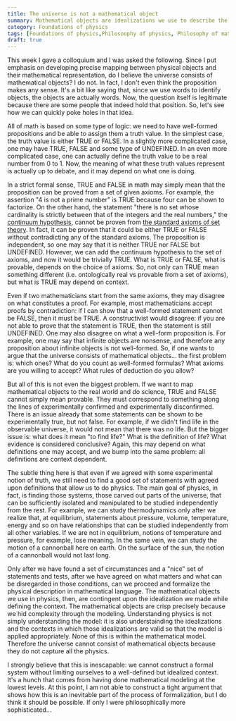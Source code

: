 ```yaml
---
title: The universe is not a mathematical object
summary: Mathematical objects are idealizations we use to describe the world, not the world itself
category: Foundations of physics
tags: [Foundations of physics,Philosoophy of physics, Philosophy of math]
draft: true
---
```


This week I gave a colloquium and I was asked the following. Since I put emphasis on developing precise mapping between physical objects and their mathematical representation, do I believe the universe consists of mathematical objects? I do not. In fact, I don't even think the proposition makes any sense. It's a bit like saying that, since we use words to identify objects, the objects are actually words. Now, the question itself is legitimate because there are some people that indeed hold that position. So, let's see how we can quickly poke holes in that idea.

All of math is based on some type of logic: we need to have well-formed propositions and be able to assign them a truth value. In the simplest case, the truth value is either TRUE or FALSE. In a slightly more complicated case, one may have TRUE, FALSE and some type of UNDEFINED. In an even more complicated case, one can actually define the truth value to be a real number from 0 to 1. Now, the meaning of what these truth values represent is actually up to debate, and it may depend on what one is doing.

In a strict formal sense, TRUE and FALSE in math may simply mean that the proposition can be proved from a set of given axioms. For example, the assertion "4 is not a prime number" is TRUE because four can be shown to factorize. On the other hand, the statement "there is no set whose cardinality is strictly between that of the integers and the real numbers," the [continuum hypothesis](https://en.wikipedia.org/wiki/Continuum_hypothesis), cannot be proven from [the standard axioms of set theory](https://en.wikipedia.org/wiki/Zermelo%E2%80%93Fraenkel_set_theory). In fact, it can be proven that it could be either TRUE or FALSE without contradicting any of the standard axioms. The proposition is independent, so one may say that it is neither TRUE nor FALSE but UNDEFINED. However, we can add the continuum hypothesis to the set of axioms, and now it would be trivially TRUE. What is TRUE or FALSE, what is provable, depends on the choice of axioms. So, not only can TRUE mean something different (i.e. ontologically real vs provable from a set of axioms), but what is TRUE may depend on context.

Even if two mathematicians start from the same axioms, they may disagree on what constitutes a proof. For example, most mathematicians accept proofs by contradiction: if I can show that a well-formed statement cannot be FALSE, then it must be TRUE. A constructivist would disagree: if you are not able to prove that the statement is TRUE, then the statement is still UNDEFINED. One may also disagree on what a well-form proposition is. For example, one may say that infinite objects are nonsense, and therefore any proposition about infinite objects is not well-formed. So, if one wants to argue that the universe consists of mathematical objects... the first problem is: which ones? What do you count as well-formed formulas? What axioms are you willing to accept? What rules of deduction do you allow?

But all of this is not even the biggest problem. If we want to map mathematical objects to the real world and do science, TRUE and FALSE cannot simply mean provable. They must correspond to something along the lines of experimentally confirmed and experimentally disconfirmed. There is an issue already that some statements can be shown to be experimentally true, but not false. For example, if we didn't find life in the observable universe, it would not mean that there was no life. But the bigger issue is: what does it mean "to find life?" What is the definition of life? What evidence is considered conclusive? Again, this may depend on what definitions one may accept, and we bump into the same problem: all definitions are context dependent.

The subtle thing here is that even if we agreed with some experimental notion of truth, we still need to find a good set of statements with agreed upon definitions that allow us to do physics. The main goal of physics, in fact, is finding those systems, those carved out parts of the universe, that can be sufficiently isolated and manipulated to be studied independently from the rest. For example, we can study thermodynamics only after we realize that, at equilibrium, statements about pressure, volume, temperature, energy and so on have relationships that can be studied independently from all other variables. If we are not in equilibrium, notions of temperature and pressure, for example, lose meaning. In the same vein, we can study the motion of a cannonball here on earth. On the surface of the sun, the notion of a cannonball would not last long.

Only after we have found a set of circumstances and a "nice" set of statements and tests, after we have agreed on what matters and what can be disregarded in those conditions, can we proceed and formalize the physical description in mathematical language. The mathematical objects we use in physics, then, are contingent upon the idealization we made while defining the context. The mathematical objects are crisp precisely because we hid complexity through the modeling. Understanding physics is not simply understanding the model: it is also understainding the idealizations and the contexts in which those idealizations are valid so that the model is applied appropriately. None of this is within the mathematical model. Therefore the universe cannot consist of mathematical objects because they do not capture all the physics.

I strongly believe that this is inescapable: we cannot construct a formal system without limiting ourselves to a well-defined but idealized context. It's a hunch that comes from having done mathematical modeling at the lowest levels. At this point, I am not able to construct a tight argument that shows how this is an inevitable part of the process of formalization, but I do think it should be possible. If only I were philosophically more sophisticated...
